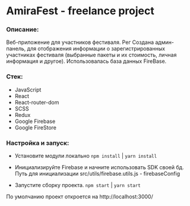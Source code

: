 # AmiraFest - freelance project

### Описание:

Веб-приложение для участников фестиваля. Рег Создана админ-панель, для отображения информации о зарегистрированных участниках фестиваля (выбранные пакеты и их стоимость, личная информация и другое). Использовалась база данных FireBase.

### Стек:

- JavaScript
- React
- React-router-dom
- SCSS
- Redux
- Google Firebase
- Google FireStore

### Настройка и запуск:

 - Установите модули локально
`npm install` | `yarn install`

 - Инициализируйте Firebase и начните использовать SDK своей бд.
   Путь для инициализации src/utils/firebase.utils.js - firebaseConfig

 - Запустите сборку проекта. `npm start` | `yarn start`

По умолчанию проект откроется на http://localhost:3000/

